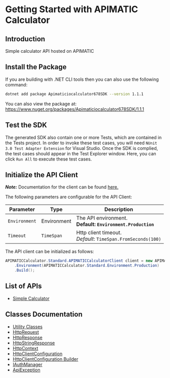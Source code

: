 
# Getting Started with APIMATIC Calculator

## Introduction

Simple calculator API hosted on APIMATIC

## Install the Package

If you are building with .NET CLI tools then you can also use the following command:

```bash
dotnet add package Apimaticiocalculator678SDK --version 1.1.1
```

You can also view the package at:
https://www.nuget.org/packages/Apimaticiocalculator678SDK/1.1.1

## Test the SDK

The generated SDK also contain one or more Tests, which are contained in the Tests project. In order to invoke these test cases, you will need `NUnit 3.0 Test Adapter Extension` for Visual Studio. Once the SDK is complied, the test cases should appear in the Test Explorer window. Here, you can click `Run All` to execute these test cases.

## Initialize the API Client

**_Note:_** Documentation for the client can be found [here.](https://www.github.com/Shield-Jaguar/apimaticio-calculator-678/tree/1.1.1/doc/client.md)

The following parameters are configurable for the API Client:

| Parameter | Type | Description |
|  --- | --- | --- |
| `Environment` | Environment | The API environment. <br> **Default: `Environment.Production`** |
| `Timeout` | `TimeSpan` | Http client timeout.<br>*Default*: `TimeSpan.FromSeconds(100)` |

The API client can be initialized as follows:

```csharp
APIMATICCalculator.Standard.APIMATICCalculatorClient client = new APIMATICCalculator.Standard.APIMATICCalculatorClient.Builder()
    .Environment(APIMATICCalculator.Standard.Environment.Production)
    .Build();
```

## List of APIs

* [Simple Calculator](https://www.github.com/Shield-Jaguar/apimaticio-calculator-678/tree/1.1.1/doc/controllers/simple-calculator.md)

## Classes Documentation

* [Utility Classes](https://www.github.com/Shield-Jaguar/apimaticio-calculator-678/tree/1.1.1/doc/utility-classes.md)
* [HttpRequest](https://www.github.com/Shield-Jaguar/apimaticio-calculator-678/tree/1.1.1/doc/http-request.md)
* [HttpResponse](https://www.github.com/Shield-Jaguar/apimaticio-calculator-678/tree/1.1.1/doc/http-response.md)
* [HttpStringResponse](https://www.github.com/Shield-Jaguar/apimaticio-calculator-678/tree/1.1.1/doc/http-string-response.md)
* [HttpContext](https://www.github.com/Shield-Jaguar/apimaticio-calculator-678/tree/1.1.1/doc/http-context.md)
* [HttpClientConfiguration](https://www.github.com/Shield-Jaguar/apimaticio-calculator-678/tree/1.1.1/doc/http-client-configuration.md)
* [HttpClientConfiguration Builder](https://www.github.com/Shield-Jaguar/apimaticio-calculator-678/tree/1.1.1/doc/http-client-configuration-builder.md)
* [IAuthManager](https://www.github.com/Shield-Jaguar/apimaticio-calculator-678/tree/1.1.1/doc/i-auth-manager.md)
* [ApiException](https://www.github.com/Shield-Jaguar/apimaticio-calculator-678/tree/1.1.1/doc/api-exception.md)

